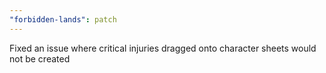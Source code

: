 ```yaml
---
"forbidden-lands": patch
---
```


Fixed an issue where critical injuries dragged onto character sheets would not be created
